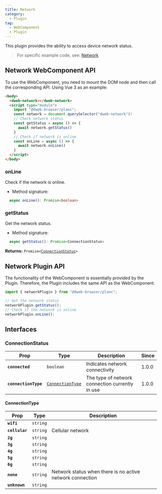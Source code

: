 ```yaml
---
title: Network
category:
  - Plugin
tag:
  - WebComponent
  - Plugin
---
```


This plugin provides the ability to access device network status.

> For specific example code, see: [Network](https://github.com/BioforestChain/dweb_browser/blob/main/plaoc/demo/src/pages/Network.vue)

## Network WebComponent API

To use the WebComponent, you need to mount the DOM node and then call the corresponding API.
Using Vue 3 as an example:

```html
<body>
  <dweb-network></dweb-network>
  <script type="module">
    import "@dweb-browser/plaoc";
    const network = document.querySelector("dweb-network")!
    // Check network status
    const getStatus = async () => {
      await network.getStatus()
    }
    // Check if network is online
    const onLine = async () => {
      await network.onLine()
    }
  </script>
</body>
```

### onLine

Check if the network is online.

- Method signature:

```ts
  async onLine(): Promise<boolean>
```

### getStatus

Get the network status.

- Method signature:

```ts
  async getStatus(): Promise<ConnectionStatus>
```

**Returns:** <code>Promise&lt;<a href="#connectionstatus">ConnectionStatus</a>&gt;</code>

## Network Plugin API

The functionality of the WebComponent is essentially provided by the Plugin. Therefore, the Plugin includes the same API as the WebComponent.

```ts
import { networkPlugin } from "@dweb-browser/plaoc";

// Get the network status
networkPlugin.getStatus();
// Check if the network is online
networkPlugin.onLine();
```

## Interfaces

### ConnectionStatus

| Prop                 | Type                                                      | Description                                     | Since |
| -------------------- | --------------------------------------------------------- | ----------------------------------------------- | ----- |
| **`connected`**      | <code>boolean</code>                                      | Indicates network connectivity                  | 1.0.0 |
| **`connectionType`** | <code><a href="#connectiontype">ConnectionType</a></code> | The type of network connection currently in use | 1.0.0 |

#### ConnectionType

| Prop           | Type                | Description                                               |
| -------------- | ------------------- | --------------------------------------------------------- |
| **`wifi`**     | <code>string</code> |                                                           |
| **`cellular`** | <code>string</code> | Cellular network                                          |
| **`2g`**       | <code>string</code> |                                                           |
| **`3g`**       | <code>string</code> |                                                           |
| **`4g`**       | <code>string</code> |                                                           |
| **`5g`**       | <code>string</code> |                                                           |
| **`6g`**       | <code>string</code> |                                                           |
| **`none`**     | <code>string</code> | Network status when there is no active network connection |
| **`unknown`**  | <code>string</code> |                                                           |
